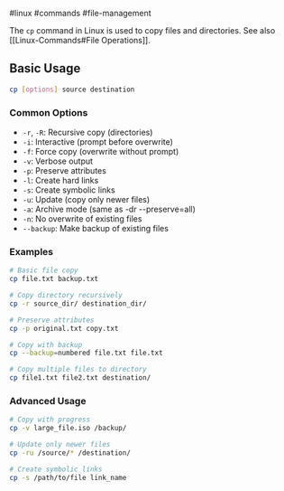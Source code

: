 #linux #commands #file-management

The `cp` command in Linux is used to copy files and directories. See also [[Linux-Commands#File Operations]].

## Basic Usage
```bash
cp [options] source destination
```

### Common Options
- `-r`, `-R`: Recursive copy (directories)
- `-i`: Interactive (prompt before overwrite)
- `-f`: Force copy (overwrite without prompt)
- `-v`: Verbose output
- `-p`: Preserve attributes
- `-l`: Create hard links
- `-s`: Create symbolic links
- `-u`: Update (copy only newer files)
- `-a`: Archive mode (same as -dr --preserve=all)
- `-n`: No overwrite of existing files
- `--backup`: Make backup of existing files

### Examples
```bash
# Basic file copy
cp file.txt backup.txt

# Copy directory recursively
cp -r source_dir/ destination_dir/

# Preserve attributes
cp -p original.txt copy.txt

# Copy with backup
cp --backup=numbered file.txt file.txt

# Copy multiple files to directory
cp file1.txt file2.txt destination/
```

### Advanced Usage
```bash
# Copy with progress
cp -v large_file.iso /backup/

# Update only newer files
cp -ru /source/* /destination/

# Create symbolic links
cp -s /path/to/file link_name
```
